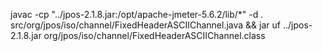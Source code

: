 javac   -cp "../jpos-2.1.8.jar:/opt/apache-jmeter-5.6.2/lib/*"   -d .   src/org/jpos/iso/channel/FixedHeaderASCIIChannel.java &&  jar uf ../jpos-2.1.8.jar org/jpos/iso/channel/FixedHeaderASCIIChannel.class
